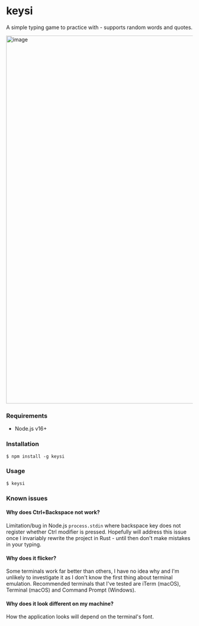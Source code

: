 # keysi

A simple typing game to practice with - supports random words and quotes.

<img width="994" alt="image" src="https://user-images.githubusercontent.com/19497414/179441616-6d9244e0-698b-438b-ad59-11f1f2ab8b61.png">

### Requirements

- Node.js v16+

### Installation

    $ npm install -g keysi

### Usage

    $ keysi
    
### Known issues

#### Why does Ctrl+Backspace not work?
Limitation/bug in Node.js `process.stdin` where backspace key does not register whether Ctrl modifier is pressed. Hopefully will address this issue once I invariably rewrite the project in Rust - until then don't make mistakes in your typing.

#### Why does it flicker?
Some terminals work far better than others, I have no idea why and I'm unlikely to investigate it as I don't know the first thing about terminal emulation. Recommended terminals that I've tested are iTerm (macOS), Terminal (macOS) and Command Prompt (Windows).

#### Why does it look different on my machine?
How the application looks will depend on the terminal's font.
